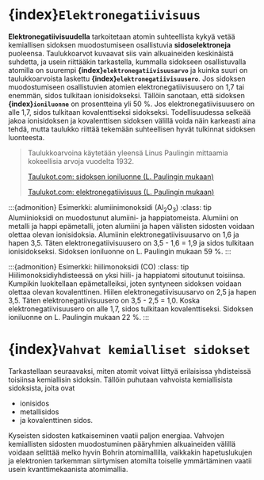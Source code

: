 # {index}`Elektronegatiivisuus`
**Elektronegatiivisuudella** tarkoitetaan atomin suhteellista kykyä vetää kemiallisen sidoksen muodostumiseen osallistuvia **sidoselektroneja** puoleensa. Taulukkoarvot kuvaavat siis vain alkuaineiden keskinäistä suhdetta, ja usein riittääkin tarkastella, kummalla sidokseen osallistuvalla atomilla on suurempi **{index}`elektronegatiivisuusarvo`** ja kuinka suuri on taulukkoarvoista laskettu **{index}`elektronegatiivisuusero`**. Jos sidoksen muodostumiseen osallistuvien atomien elektronegatiivisuusero on 1,7 tai enemmän, sidos tulkitaan ionisidokseksi. Tällöin sanotaan, että sidoksen **{index}`ioniluonne`** on prosentteina yli 50 %. Jos elektronegatiivisuusero on alle 1,7, sidos tulkitaan kovalenttiseksi sidokseksi.  Todellisuudessa selkeää jakoa ionisidoksen ja kovalenttisen sidoksen välillä voida näin karkeasti aina tehdä, mutta taulukko riittää tekemään suhteellisen hyvät tulkinnat sidoksen luonteesta.

> Taulukkoarvoina käytetään yleensä Linus Paulingin mittaamia kokeellisia arvoja vuodelta 1932.
>
> <a href="https://www.taulukot.com/kemia/alkuaineet/#sidoksen_ioniluonne%C2%A0%C2%A0_(l._paulingin_mukaan)" target="_blank">Taulukot.com: sidoksen ioniluonne (L. Paulingin mukaan)</a>
>
> <a href="https://www.taulukot.com/kemia/alkuaineet/#elektronegatiivisuus_%C2%A0_(l._paulingin_mukaan)" target="_blank">Taulukot.com: elektronegatiivisuus   (L. Paulingin mukaan)</a>

:::{admonition} Esimerkki: alumiinimonoksidi (Al<sub>2</sub>O<sub>3</sub>)
:class: tip
Alumiinioksidi on muodostunut alumiini- ja happiatomeista. Alumiini on metalli ja happi epämetalli, joten alumiini ja hapen välisten sidosten voidaan olettaa olevan ionisidoksia. Alumiinin elektronegatiivisuusarvo on 1,6 ja hapen 3,5. Täten elektronegatiivisuusero on 3,5 - 1,6 = 1,9 ja sidos tulkitaan ionisidokseksi. Sidoksen ioniluonne on L. Paulingin mukaan 59 %.
:::

:::{admonition} Esimerkki: hiilimonoksidi (CO)
:class: tip
Hiilimonoksidiyhdisteessä on yksi hiili- ja happiatomi sitoutunut toisiinsa. Kumpikin luokitellaan epämetalleiksi, joten syntyneen sidoksen voidaan olettaa olevan kovalenttinen. Hiilen elektronegatiivisuusarvo on 2,5 ja hapen 3,5. Täten elektronegatiivisuusero on 3,5 - 2,5 = 1,0. Koska elektronegatiivisuusero on alle 1,7, sidos tulkitaan kovalenttiseksi. Sidoksen ioniluonne on L. Paulingin mukaan 22 %.
:::

# {index}`Vahvat kemialliset sidokset`

Tarkastellaan seuraavaksi, miten atomit voivat liittyä erilaisissa yhdisteissä toisiinsa kemiallisin sidoksin. Tällöin puhutaan vahvoista kemiallisista sidoksista, joita ovat
- ionisidos
- metallisidos
- ja kovalenttinen sidos.

Kyseisten sidosten katkaiseminen vaatii paljon energiaa. Vahvojen kemiallisten sidosten muodostuminen pääryhmien alkuaineiden välillä voidaan selittää melko hyvin Bohrin atomimallilla, vaikkakin hapetuslukujen ja elektronien tarkemman siirtymisen atomilta toiselle ymmärtäminen vaatii usein kvanttimekaanista atomimallia.